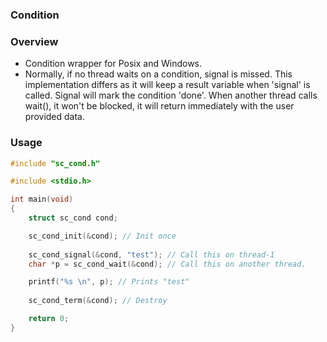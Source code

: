 ### Condition

### Overview

- Condition wrapper for Posix and Windows.
- Normally, if no thread waits on a condition, signal is missed. This  
  implementation differs as it will keep a result variable when 'signal' is  
  called. Signal will mark the condition 'done'. When another thread calls  
  wait(), it won't be blocked, it will return immediately with the user  
  provided data.

### Usage

```c
#include "sc_cond.h"

#include <stdio.h>

int main(void)
{
    struct sc_cond cond;

    sc_cond_init(&cond); // Init once
    
    sc_cond_signal(&cond, "test"); // Call this on thread-1
    char *p = sc_cond_wait(&cond); // Call this on another thread.

    printf("%s \n", p); // Prints "test"
    
    sc_cond_term(&cond); // Destroy

    return 0;
}

```